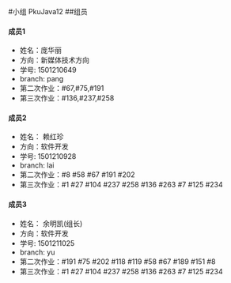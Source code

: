 #小组 PkuJava12
##组员
#### 成员1
- 姓名：庞华丽 
- 方向：新媒体技术方向
- 学号: 1501210649
- branch: pang
- 第二次作业：#67,#75,#191
- 第三次作业：#136,#237,#258

#### 成员2
- 姓名： 赖红珍
- 方向：软件开发
- 学号: 1501210928
- branch: lai
- 第二次作业：#8 #58 #67 #191 #202
- 第三次作业：#1 #27 #104 #237 #258 #136 #263 #7 #125 #234

#### 成员3
- 姓名： 余明凯(组长)
- 方向：软件开发
- 学号: 1501211025
- branch: yu
- 第二次作业：#191 #75 #202 #118 #119 #58 #67 #189 #151 #8 
- 第三次作业：#1 #27 #104 #237 #258 #136 #263 #7 #125 #234
